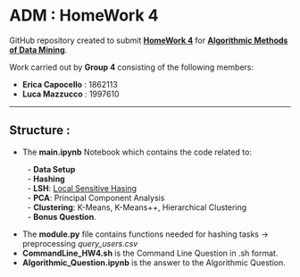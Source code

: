 # ADM : HomeWork 4

GitHub repository created to submit **[HomeWork 4](https://github.com/lucamaiano/ADM/tree/master/2022/Homework_4)** for [**Algorithmic Methods of Data Mining**](http://aris.me/index.php/data-mining-ds-2022).

Work carried out by **Group 4** consisting of the following members:

- **Erica Capocello** : 1862113
- **Luca Mazzucco** : 1997610

------------------------------------------

## Structure :

- The **main.ipynb** Notebook which contains the code related to:

&ensp;&thinsp;&ensp;&thinsp;&ensp;&thinsp; - **Data Setup**\
&ensp;&thinsp;&ensp;&thinsp;&ensp;&thinsp; - **Hashing**\
&ensp;&thinsp;&ensp;&thinsp;&ensp;&thinsp; - **LSH**: [Local Sensitive Hasing](https://www.learndatasci.com/tutorials/building-recommendation-engine-locality-sensitive-hashing-lsh-python)\
&ensp;&thinsp;&ensp;&thinsp;&ensp;&thinsp; - **PCA**: Principal Component Analysis\
&ensp;&thinsp;&ensp;&thinsp;&ensp;&thinsp; - **Clustering**: K-Means, K-Means++, Hierarchical Clustering\
&ensp;&thinsp;&ensp;&thinsp;&ensp;&thinsp; - **Bonus Question**.

- The **module.py** file contains functions needed for hashing tasks → preprocessing *query_users.csv*
- **CommandLine_HW4.sh** is the Command Line Question in .sh format.
- **Algorithmic_Question.ipynb** is the answer to the Algorithmic Question.
